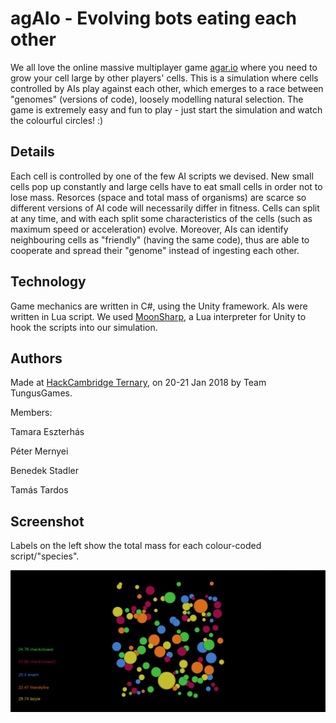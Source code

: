 # agAIo - Evolving bots eating each other

We all love the online massive multiplayer game [agar.io](http://agar.io) where you need to grow your cell large by other players' cells. This is a simulation where cells controlled by AIs play against each other, which emerges to a race between "genomes" (versions of code), loosely modelling natural selection. The game is extremely easy and fun to play - just start the simulation and watch the colourful circles! :)

## Details
Each cell is controlled by one of the few AI scripts we devised. New small cells pop up constantly and large cells have to eat small cells in order not to lose mass. Resorces (space and total mass of organisms) are scarce so different versions of AI code will necessarily differ in fitness. Cells can split at any time, and with each split some characteristics of the cells (such as maximum speed or acceleration) evolve. Moreover, AIs can identify neighbouring cells as "friendly" (having the same code), thus are able to cooperate and spread their "genome" instead of ingesting each other. 

## Technology
Game mechanics are written in C#, using the Unity framework. AIs were written in Lua script. We used [MoonSharp](https://www.moonsharp.org), a Lua interpreter for Unity to hook the scripts into our simulation.

## Authors
Made at [HackCambridge Ternary](https://hackcambridge.com/), on 20-21 Jan 2018 by Team TungusGames.

Members:

Tamara Eszterhás

Péter Mernyei

Benedek Stadler

Tamás Tardos

## Screenshot
Labels on the left show the total mass for each colour-coded script/"species".

![Screensot 5](Screenshots/agAIo5.PNG)
